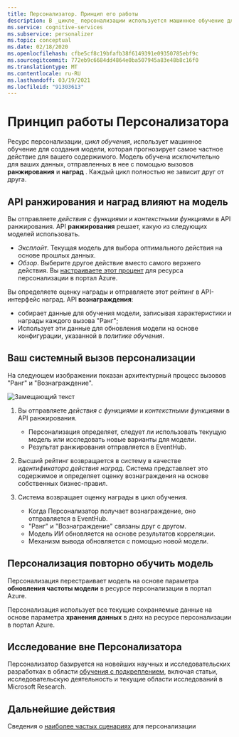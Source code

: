 ```yaml
---
title: Персонализатор. Принцип его работы
description: В _цикле_ персонализации используется машинное обучение для создания модели, которая прогнозирует наибольшее действие для содержимого. Модель обучена исключительно для ваших данных, отправленных в нее с помощью вызовов ранжирования и наград.
ms.service: cognitive-services
ms.subservice: personalizer
ms.topic: conceptual
ms.date: 02/18/2020
ms.openlocfilehash: cfbe5cf8c19bfafb38f6149391e09350785ebf9c
ms.sourcegitcommit: 772eb9c6684dd4864e0ba507945a83e48b8c16f0
ms.translationtype: MT
ms.contentlocale: ru-RU
ms.lasthandoff: 03/19/2021
ms.locfileid: "91303613"
---
```

# <a name="how-personalizer-works"></a>Принцип работы Персонализатора

Ресурс персонализации, _цикл обучения_, использует машинное обучение для создания модели, которая прогнозирует самое частное действие для вашего содержимого. Модель обучена исключительно для ваших данных, отправленных в нее с помощью вызовов **ранжирования** и **наград** . Каждый цикл полностью не зависит друг от друга.

## <a name="rank-and-reward-apis-impact-the-model"></a>API ранжирования и наград влияют на модель

Вы отправляете _действия с функциями_ и _контекстными функциями_ в API ранжирования. API **ранжирования** решает, какую из следующих моделей использовать.

* _Эксплойт_. Текущая модель для выбора оптимального действия на основе прошлых данных.
* _Обзор_. Выберите другое действие вместо самого верхнего действия. Вы [настраиваете этот процент](how-to-settings.md#configure-exploration-to-allow-the-learning-loop-to-adapt) для ресурса персонализации в портал Azure.

Вы определяете оценку награды и отправляете этот рейтинг в API-интерфейс наград. API **вознаграждения**:

* собирает данные для обучения модели, записывая характеристики и награды каждого вызова "Ранг";
* Использует эти данные для обновления модели на основе конфигурации, указанной в _политике обучения_.

## <a name="your-system-calling-personalizer"></a>Ваш системный вызов персонализации

На следующем изображении показан архитектурный процесс вызовов "Ранг" и "Вознаграждение".

![Замещающий текст](./media/how-personalizer-works/personalization-how-it-works.png "Принцип работы персонализации")

1. Вы отправляете _действия с функциями_ и _контекстными функциями_ в API ранжирования.

    * Персонализация определяет, следует ли использовать текущую модель или исследовать новые варианты для модели.
    * Результат ранжирования отправляется в EventHub.
1. Высший рейтинг возвращается в систему в качестве _идентификатора действия наград_.
    Система представляет это содержимое и определяет оценку вознаграждения на основе собственных бизнес-правил.
1. Система возвращает оценку награды в цикл обучения.
    * Когда Персонализатор получает вознаграждение, оно отправляется в EventHub.
    * "Ранг" и "Вознаграждение" связаны друг с другом.
    * Модель ИИ обновляется на основе результатов корреляции.
    * Механизм вывода обновляется с помощью новой модели.

## <a name="personalizer-retrains-your-model"></a>Персонализация повторно обучить модель

Персонализация перестраивает модель на основе параметра **обновления частоты модели** в ресурсе персонализации в портал Azure.

Персонализация использует все текущие сохраняемые данные на основе параметра **хранения данных** в днях на ресурсе персонализации в портал Azure.

## <a name="research-behind-personalizer"></a>Исследование вне Персонализатора

Персонализатор базируется на новейших научных и исследовательских разработках в области [обучения с подкреплением](concepts-reinforcement-learning.md), включая статьи, исследовательскую деятельность и текущие области исследований в Microsoft Research.

## <a name="next-steps"></a>Дальнейшие действия

Сведения о [наиболее частых сценариях](where-can-you-use-personalizer.md) для персонализации